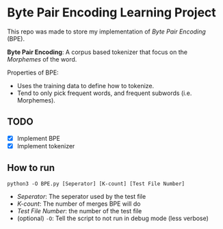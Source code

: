 # Byte Pair Encoding Learning Project

This repo was made to store my implementation of *Byte Pair Encoding* (BPE).

**Byte Pair Encoding**: A corpus based tokenizer that focus on the *Morphemes* of the word.

Properties of BPE:

- Uses the training data to define how to tokenize.
- Tend to only pick frequent words, and frequent subwords (i.e. Morphemes).

## TODO

- [x] Implement BPE
- [x] Implement tokenizer

## How to run

```
python3 -O BPE.py [Seperator] [K-count] [Test File Number]
```

- *Seperator*: The seperator used by the test file
- *K-count*: The number of merges BPE will do
- *Test File Number*: the number of the test file
- (optional) ```-O```: Tell the script to not run in debug mode (less verbose)
